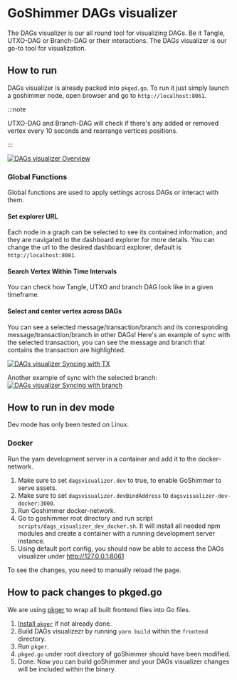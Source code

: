 # GoShimmer DAGs visualizer
The DAGs visualizer is our all round tool for visualizing DAGs. Be it Tangle, UTXO-DAG or Branch-DAG or their interactions. The DAGs visualizer is our go-to tool for visualization.

## How to run

DAGs visualizer is already packed into `pkged.go`.
To run it just simply launch a goshimmer node, open browser and go to `http://localhost:8061`.

:::note

UTXO-DAG and Branch-DAG will check if there's any added or removed vertex every 10 seconds and rearrange vertices positions.

:::

[![DAGs visualizer Overview](/img/tooling/dags-visualizer.png "DAGs visualizer overview")](/img/tooling/dags-visualizer.png)

### Global Functions
Global functions are used to apply settings across DAGs or interact with them.

#### Set explorer URL
Each node in a graph can be selected to see its contained information, and they are navigated to the dashboard explorer for more details. You can change the url to the desired dashboard explorer, default is `http://localhost:8081`.

#### Search Vertex Within Time Intervals
You can check how Tangle, UTXO and branch DAG look like in a given timeframe.

#### Select and center vertex across DAGs
You can see a selected message/transaction/branch and its corresponding message/transaction/branch in other DAGs! Here's an example of sync with the selected transaction, you can see the message and branch that contains the transaction are highlighted.

[![DAGs visualizer Syncing with TX](/img/tooling/sync-with-tx.png "DAGs visualizer sync with TX")](/img/tooling/sync-with-tx.png)

Another example of sync with the selected branch:
[![DAGs visualizer Syncing with branch](/img/tooling/sync-with-branch.png "DAGs visualizer sync with branch")](/img/tooling/sync-with-branch.png)

## How to run in dev mode

Dev mode has only been tested on Linux.

### Docker
Run the yarn development server in a container and add it to the docker-network.

1. Make sure to set `dagsvisualizer.dev` to true, to enable GoShimmer to serve assets.
2. Make sure to set `dagsvisualizer.devBindAddress` to `dagsvisualizer-dev-docker:3000`.
3. Run Goshimmer docker-network.
4. Go to goshimmer root directory and run script `scripts/dags_visualizer_dev_docker.sh`. It will
   install all needed npm modules and create a container with a running development server instance.
5. Using default port config, you should now be able to access the DAGs visualizer under http://127.0.0.1:8061

To see the changes, you need to manually reload the page.

## How to pack changes to pkged.go

We are using [pkger](https://github.com/markbates/pkger) to wrap all built frontend files into Go files.

1. [Install `pkger`](https://github.com/markbates/pkger#installation) if not already done.
2. Build DAGs visualizezr by running `yarn build` within the `frontend` directory.
3. Run `pkger`.
4. `pkged.go` under root directory of goShimmer should have been modified.
5. Done. Now you can build goShimmer and your DAGs visualizer changes will be included within the binary.
